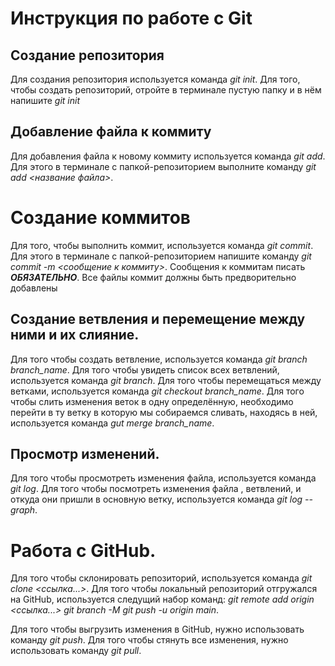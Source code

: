 # Инструкция по работе с Git

## Создание репозитория
Для создания репозитория используется команда *git init*. Для того, чтобы создать репозиторий, отройте в терминале пустую папку и в нём напишите *git init*

## Добавление файла к коммиту
Для добавления файла к новому коммиту используется команда *git add*. Для этого в терминале с папкой-репозиторием выполните команду *git add <название файла>*.

# Создание коммитов
Для того, чтобы выполнить коммит, используется команда *git commit*. Для этого в терминале с папкой-репозиторием напишите команду *git commit -m <сообщение к коммиту>*. Сообщения к коммитам писать ***ОБЯЗАТЕЛЬНО***. Все файлы коммит должны быть предворительно добавлены

## Создание ветвления и перемещение между ними и их слияние.
Для того чтобы создать ветвление, используется команда *git branch branch_name*. Для того чтобы увидеть список всех ветвлений, используется команда *git branch*. Для того чтобы перемещаться между ветками, используется команда *git checkout branch_name*.
Для того чтобы слить изменения веток в одну определённую, необходимо перейти в ту ветку в которую мы собираемся сливать, находясь в ней, используется команда *gut merge branch_name*.

## Просмотр изменений.
Для того чтобы просмотреть изменения файла, используется команда *git log*.
Для того чтобы посмотреть изменения файла , ветвлений, и откуда они пришли в основную ветку, используется команда *git log --graph*.

#  Работа с GitHub.
Для того чтобы склонировать репозиторий, используется команда *git clone <ссылка...>*.
Для того чтобы локальный репозиторий отгружался на GitHub, используется следущий набор команд:
*git remote add origin <ссылка...>*
*git branch -M*
*git push -u origin main*.

Для того чтобы выгрузить изменения в GitHub, нужно использовать команду *git push*.
Для того чтобы стянуть все изменения, нужно использовать команду *git pull*.

